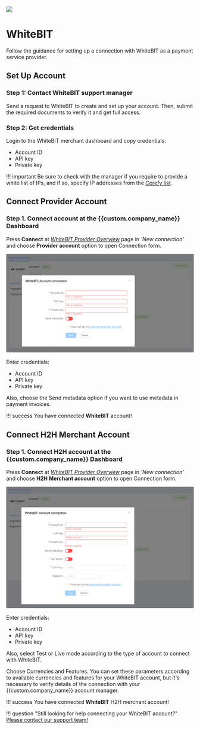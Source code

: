 <img src="https://static.openfintech.io/payment_providers/whitebit/logo.svg?w=400" width="400px" >

# WhiteBIT

Follow the guidance for setting up a connection with WhiteBIT as a payment service provider.

## Set Up Account

### Step 1: Contact WhiteBIT support manager

Send a request to WhiteBIT to create and set up your account. Then, submit the required documents to verify it and get full access.

### Step 2: Get credentials

Login to the WhiteBIT merchant dashboard and copy credentials:

* Account ID
* API key
* Private key

!!! important
    Be sure to check with the manager if you require to provide a white list of IPs, and if so, specify IP addresses from the [Corefy list](/integration/ips/).

## Connect Provider Account

### Step 1. Connect account at the {{custom.company_name}} Dashboard

Press **Connect** at [*WhiteBIT Provider Overview*]({{custom.dashboard_base_url}}connect-directory/payment-providers/whitebit/general) page in *'New connection'* and choose **Provider account** option to open Connection form.

![Connect](images/provider-account.png)

Enter credentials:

* Account ID
* API key
* Private key

Also, choose the Send metadata option if you want to use metadata in payment invoices.

!!! success
    You have connected **WhiteBIT** account!

## Connect H2H Merchant Account

### Step 1. Connect H2H account at the {{custom.company_name}} Dashboard

Press **Connect** at [*WhiteBIT Provider Overview*]({{custom.dashboard_base_url}}connect-directory/payment-providers/whitebit/general) page in *'New connection'* and choose **H2H Merchant account** option to open Connection form.

![Connect](images/h2h-merchant-account.png)

Enter credentials:

* Account ID
* API key
* Private key

Also, select Test or Live mode according to the type of account to connect with WhiteBIT.

Choose Currencies and Features. You can set these parameters according to available currencies and features for your WhiteBIT account, but it's necessary to verify details of the connection with your {{custom.company_name}} account manager.

!!! success
    You have connected **WhiteBIT** H2H merchant account!

!!! question "Still looking for help connecting your WhiteBIT account?"
    <!--email_off-->[Please contact our support team!](mailto:{{custom.support_email}})<!--/email_off-->
